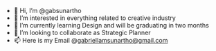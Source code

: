 - 👋 Hi, I’m @gabsunartho
- 👀 I’m interested in everything related to creative industry
- 🌱 I’m currently learning Design and will be graduating in two months
- 💞️ I’m looking to collaborate as Strategic Planner
- 📫 Here is my Email @gabriellamsunartho@gmail.com

<!---
gabsunartho/gabsunartho is a ✨ special ✨ repository because its `README.md` (this file) appears on your GitHub profile.
You can click the Preview link to take a look at your changes.
--->
